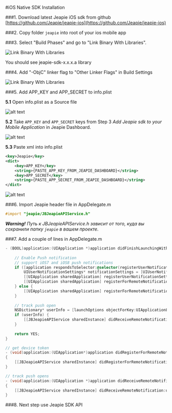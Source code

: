 #iOS Native SDK Installation

###1. Download latest Jeapie iOS sdk from github
[https://github.com/Jeapie/jeapie-ios](https://github.com/Jeapie/jeapie-ios)

###2. Copy folder `jeapie` into root of your ios mobile app

###3. Select "Build Phases" and go to "Link Binary With Libraries".

![Link Binary With Libraries](/img/2015-08-06_1620.png)

You should see jeapie-sdk-x.x.x.a library

###4. Add "-ObjC" linker flag to "Other Linker Flags" in Build Settings 

![Link Binary With Libraries](/img/2015-08-06_1625.png)

###5. Add APP_KEY and APP_SECRET to info.plist

**5.1** Open info.plist as a Source file

![alt text](/img/2015-08-07_1656.png)

**5.2** Take `APP_KEY` and `APP_SECRET` keys from Step 3 *Add Jeapie sdk to your Mobile Application* in Jeapie Dashboard.

![alt text](/img/2015-08-07_1700.png)

**5.3** Paste xml into info.plist

```xml
<key>Jeapie</key>
<dict>
    <key>APP_KEY</key>
    <string>{PASTE_APP_KEY_FROM_JEAPIE_DASHBOARD}</string>
    <key>APP_SECRET</key>
    <string>{PASTE_APP_SECRET_FROM_JEAPIE_DASHBOARD}</string>
</dict>
```

![alt text](/img/2015-08-07_1653.png)

###6. Import Jeapie header file in AppDelegate.m

```objective-c
#import "jeapie/JBJeapieAPIService.h"
```

***Warning!*** *Путь к JBJeapieAPIService.h зависит от того, куда вы сохранили папку `jeapie` в вашем проекте.*

###7. Add a couple of lines in AppDelegate.m

```objective-c
- (BOOL)application:(UIApplication *)application didFinishLaunchingWithOptions:(NSDictionary *)launchOptions { 
   
    // Enable Push notification   
    // support iOS7 and iOS8 push notifications
    if ([application respondsToSelector:@selector(registerUserNotificationSettings:)]) {
        UIUserNotificationSettings* notificationSettings = [UIUserNotificationSettings settingsForTypes:UIUserNotificationTypeAlert | UIUserNotificationTypeBadge | UIUserNotificationTypeSound categories:nil];
        [[UIApplication sharedApplication] registerUserNotificationSettings:notificationSettings];
        [[UIApplication sharedApplication] registerForRemoteNotifications];
    } else {
        [[UIApplication sharedApplication] registerForRemoteNotificationTypes: (UIRemoteNotificationTypeBadge | UIRemoteNotificationTypeSound | UIRemoteNotificationTypeAlert)];
    }
    
    // track push open
    NSDictionary* userInfo = [launchOptions objectForKey:UIApplicationLaunchOptionsRemoteNotificationKey];
    if (userInfo) {
        [[JBJeapieAPIService sharedInstance] didReceiveRemoteNotification:userInfo];
    }
    
    return YES;
}

// get device token
- (void)application:(UIApplication*)application didRegisterForRemoteNotificationsWithDeviceToken:(NSData*)deviceToken
{
    [[JBJeapieAPIService sharedInstance] didRegisterForRemoteNotificationsWithDeviceToken:deviceToken];
}

// track push opens
- (void)application:(UIApplication *)application didReceiveRemoteNotification:(NSDictionary *)userInfo
{
    [[JBJeapieAPIService sharedInstance] didReceiveRemoteNotification:userInfo];
}
```

###8. Next step use Jeapie SDK API 
